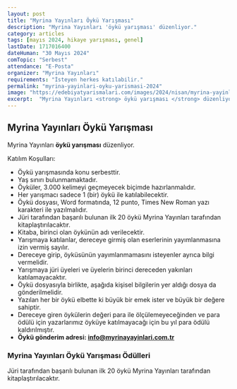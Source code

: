 ```yaml
---
layout: post
title: "Myrina Yayınları Öykü Yarışması"
description: "Myrina Yayınları 'öykü yarışması' düzenliyor."
category: articles
tags: [mayıs 2024, hikaye yarışması, genel]
lastDate: 1717016400
dateHuman: "30 Mayıs 2024"
comTopic: "Serbest"
attendance: "E-Posta"
organizer: "Myrina Yayınları"
requirements: "İsteyen herkes katılabilir."
permalink: "myrina-yayinlari-oyku-yarismasi-2024"
image: "https://edebiyatyarismalari.com/images/2024/nisan/myrina-yayinlari-oyku-yarismasi.jpg"
excerpt:  "Myrina Yayınları <strong> öykü yarışması </strong> düzenliyor."
---
```


## Myrina Yayınları Öykü Yarışması
Myrina Yayınları **öykü yarışması** düzenliyor.  

Katılım Koşulları:
- Öykü yarışmasında konu serbesttir. 
- Yaş sınırı bulunmamaktadır. 
- Öyküler, 3.000 kelimeyi geçmeyecek biçimde hazırlanmalıdır. 
- Her yarışmacı sadece 1 (bir) öykü ile katılabilecektir. 
- Öykü dosyası, Word formatında, 12 punto, Times New Roman yazı karakteri ile yazılmalıdır.
- Jüri tarafından başarılı bulunan ilk 20 öykü Myrina Yayınları tarafından kitaplaştırılacaktır. 
- Kitaba, birinci olan öykünün adı verilecektir. 
- Yarışmaya katılanlar, dereceye girmiş olan eserlerinin yayımlanmasına izin vermiş sayılır.
- Dereceye girip, öyküsünün yayımlanmamasını isteyenler ayrıca bilgi vermelidir.
- Yarışmaya jüri üyeleri ve üyelerin birinci dereceden yakınları katılamayacaktır. 
- Öykü dosyasıyla birlikte, aşağıda kişisel bilgilerin yer aldığı dosya da gönderilmelidir. 
- Yazılan her bir öykü elbette ki büyük bir emek ister ve büyük bir değere sahiptir.
- Dereceye giren öykülerin değeri para ile ölçülemeyeceğinden ve para ödülü için yazarlarımız öyküye katılmayacağı için bu yıl para ödülü kaldırılmıştır.
- **Öykü gönderim adresi: info@myrinayayinlari.com.tr**


### Myrina Yayınları Öykü Yarışması Ödülleri
Jüri tarafından başarılı bulunan ilk 20 öykü Myrina Yayınları tarafından kitaplaştırılacaktır. 